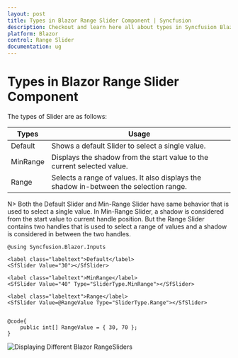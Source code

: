 ```yaml
---
layout: post
title: Types in Blazor Range Slider Component | Syncfusion
description: Checkout and learn here all about types in Syncfusion Blazor Range Slider component and much more details.
platform: Blazor
control: Range Slider
documentation: ug
---
```


# Types in Blazor Range Slider Component

The types of Slider are as follows:

| **Types** | **Usage** |
| --- | --- |
| Default | Shows a default Slider to select a single value. |
| MinRange | Displays the shadow from the start value to the current selected value. |
| Range | Selects a range of values. It also displays the shadow in-between the selection range. |

N> Both the Default Slider and Min-Range Slider have same behavior that is used to select a single value.
In Min-Range Slider, a shadow is considered from the start value to current handle position. But the Range Slider
contains two handles that is used to select a range of values and a shadow is considered in between the two handles.

```cshtml
@using Syncfusion.Blazor.Inputs

<label class="labeltext">Default</label>
<SfSlider Value="30"></SfSlider>

<label class="labeltext">MinRange</label>
<SfSlider Value="40" Type="SliderType.MinRange"></SfSlider>

<label class="labeltext">Range</label>
<SfSlider Value=@RangeValue Type="SliderType.Range"></SfSlider>


@code{
    public int[] RangeValue = { 30, 70 };
}
```

![Displaying Different Blazor RangeSliders](images/blazor-rangeslider-types.png)